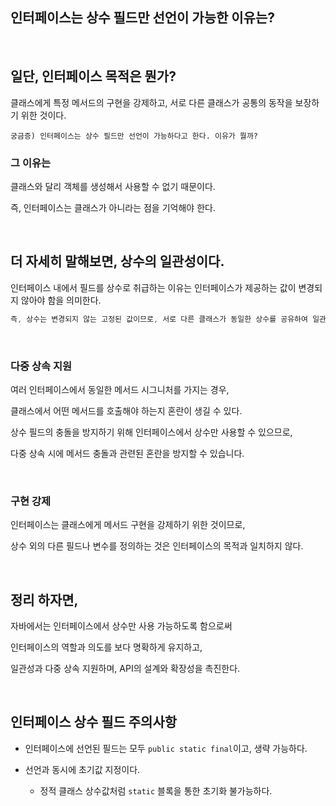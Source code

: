 ## 인터페이스는 상수 필드만 선언이 가능한 이유는?

<br/>

## 일단, 인터페이스 목적은 뭔가?

클래스에게 특정 메서드의 구현을 강제하고, 서로 다른 클래스가 공통의 동작을 보장하기 위한 것이다.

```
궁금증) 인터페이스는 상수 필드만 선언이 가능하다고 한다. 이유가 뭘까?
```

### 그 이유는

클래스와 달리 객체를 생성해서 사용할 수 없기 때문이다.

즉, 인터페이스는 클래스가 아니라는 점을 기억해야 한다.


<br/>

## 더 자세히 말해보면, 상수의 일관성이다.

인터페이스 내에서 필드를 상수로 취급하는 이유는 인터페이스가 제공하는 값이 변경되지 않아야 함을 의미한다. 

```java
즉, 상수는 변경되지 않는 고정된 값이므로, 서로 다른 클래스가 동일한 상수를 공유하여 일관성을 유지할 수 있습니다.
```

<br/>

### 다중 상속 지원

여러 인터페이스에서 동일한 메서드 시그니처를 가지는 경우, 

클래스에서 어떤 메서드를 호출해야 하는지 혼란이 생길 수 있다.

상수 필드의 충돌을 방지하기 위해 인터페이스에서 상수만 사용할 수 있으므로, 

다중 상속 시에 메서드 충돌과 관련된 혼란을 방지할 수 있습니다.

<br/>

### 구현 강제

인터페이스는 클래스에게 메서드 구현을 강제하기 위한 것이므로, 

상수 외의 다른 필드나 변수를 정의하는 것은 인터페이스의 목적과 일치하지 않다. 

<br/>

## 정리 하자면,

자바에서는 인터페이스에서 상수만 사용 가능하도록 함으로써 

인터페이스의 역할과 의도를 보다 명확하게 유지하고, 

일관성과 다중 상속 지원하며, API의 설계와 확장성을 촉진한다.

<br/>

## 인터페이스 상수 필드 주의사항

- 인터페이스에 선언된 필드는 모두 `public static final`이고, 생략 가능하다.

- 선언과 동시에 초기값 지정이다.

    - 정적 클래스 상수값처럼 `static` 블록을 통한 초기화 불가능하다.
